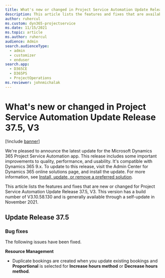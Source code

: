 ```yaml
---
title: What's new or changed in Project Service Automation Update Release 37.5, V3
description: This article lists the features and fixes that are available in Microsoft Dynamics 365 Project Service Automation Update Release 37.5, V3.
author: ruhercul
ms.custom: dyn365-projectservice
ms.date: 11/15/2021
ms.topic: article
ms.author: ruhercul
audience: Admin
search.audienceType: 
  - admin
  - customizer
  - enduser
search.app: 
  - D365CE
  - D365PS
  - ProjectOperations
ms.reviewer: johnmichalak
---
```


# What's new or changed in Project Service Automation Update Release 37.5, V3

[!include [banner](../includes/psa-now-project-operations.md)]

We're pleased to announce the latest update for the Microsoft Dynamics 365 Project Service Automation app. This release includes some important improvements to quality, performance, and usability. It's compatible with Dynamics 365 9.x. To update to this release, visit the Admin Center for Dynamics 365 online solutions page, and install the update. For more information, see [Install, update, or remove a preferred solution](/power-platform/admin/install-remove-preferred-solution).

This article lists the features and fixes that are new or changed for Project Service Automation Update Release 37.5, V3. This version has a build number of V3.10.58.130 and is generally available through a self-update in November 2021.

## Update Release 37.5

### Bug fixes

The following issues have been fixed.

**Resource Management**
- Duplicate bookings are created when you update existing bookings and **Proportional** is selected for **Increase hours method** or **Decrease hours method**.
